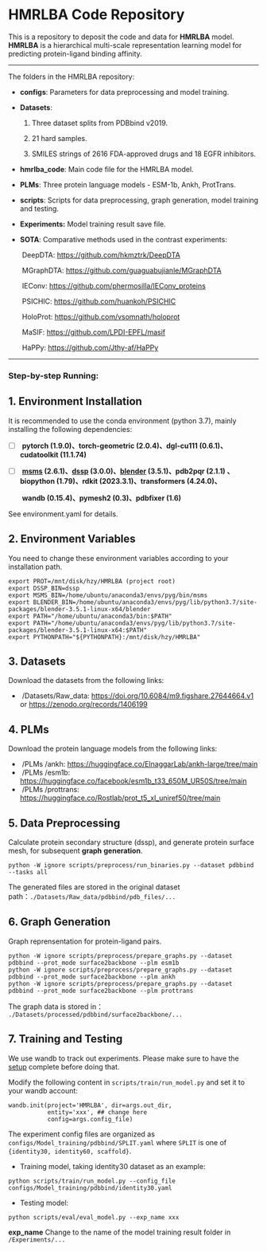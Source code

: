# **HMRLBA** Code Repository

This is a repository to deposit the code and data for **HMRLBA** model. **HMRLBA** is a hierarchical multi-scale representation learning model for predicting protein-ligand binding affinity.

---

The folders in the HMRLBA repository:

- **configs**: Parameters for data preprocessing and model training.

- **Datasets**: 

  1. Three dataset splits from PDBbind v2019.

  2. 21 hard samples.

  3. SMILES strings of 2616 FDA-approved drugs and 18 EGFR inhibitors.

- **hmrlba_code**: Main code file for the HMRLBA model.

- **PLMs**: Three protein language models - ESM-1b, Ankh, ProtTrans.

- **scripts**: Scripts for data preprocessing, graph generation, model training and testing.

- **Experiments:** Model training result save file.

- **SOTA**: Comparative methods used in the contrast experiments:

  ​	DeepDTA: https://github.com/hkmztrk/DeepDTA

  ​	MGraphDTA: https://github.com/guaguabujianle/MGraphDTA

  ​	IEConv: https://github.com/phermosilla/IEConv_proteins

  ​	PSICHIC: https://github.com/huankoh/PSICHIC

  ​	HoloProt: https://github.com/vsomnath/holoprot

  ​	MaSIF: https://github.com/LPDI-EPFL/masif

  ​	HaPPy: https://github.com/Jthy-af/HaPPy

---



### **Step-by-step Running:**

## 1. Environment Installation

It is recommended to use the conda environment (python 3.7), mainly installing the following dependencies:

- [ ] ​		**pytorch (1.9.0)、torch-geometric (2.0.4)、dgl-cu111 (0.6.1)、cudatoolkit (11.1.74)**

- [ ] ​		**[msms](http://mgltools.scripps.edu/packages/MSMS/) (2.6.1)、[dssp](https://swift.cmbi.umcn.nl/gv/dssp/) (3.0.0)、[blender](https://www.blender.org/) (3.5.1)、pdb2pqr (2.1.1) 、biopython (1.79)、rdkit (2023.3.1)、transformers (4.24.0)、**

  ​		**wandb (0.15.4)、pymesh2 (0.3)、pdbfixer (1.6)**

See environment.yaml for details.




## 2. Environment Variables

You need to change these environment variables according to your installation path.

```
export PROT=/mnt/disk/hzy/HMRLBA (project root)
export DSSP_BIN=dssp
export MSMS_BIN=/home/ubuntu/anaconda3/envs/pyg/bin/msms
export BLENDER_BIN=/home/ubuntu/anaconda3/envs/pyg/lib/python3.7/site-packages/blender-3.5.1-linux-x64/blender
export PATH="/home/ubuntu/anaconda3/bin:$PATH"
export PATH="/home/ubuntu/anaconda3/envs/pyg/lib/python3.7/site-packages/blender-3.5.1-linux-x64:$PATH"
export PYTHONPATH="${PYTHONPATH}:/mnt/disk/hzy/HMRLBA"
```



## 3. Datasets

Download the datasets from the following links:

- ​		/Datasets/Raw_data:  https://doi.org/10.6084/m9.figshare.27644664.v1  or  https://zenodo.org/records/1406199



## 4. PLMs

Download the protein language models from the following links:

- ​		/PLMs /ankh:  https://huggingface.co/ElnaggarLab/ankh-large/tree/main
- ​		/PLMs /esm1b:  https://huggingface.co/facebook/esm1b_t33_650M_UR50S/tree/main
- ​		/PLMs /prottrans:  https://huggingface.co/Rostlab/prot_t5_xl_uniref50/tree/main



## 5. Data Preprocessing

Calculate protein secondary structure (dssp), and generate protein surface mesh, for subsequent **graph** **generation**.

```
python -W ignore scripts/preprocess/run_binaries.py --dataset pdbbind --tasks all
```

The generated files are stored in the original dataset path：`./Datasets/Raw_data/pdbbind/pdb_files/...`



## 6.  Graph Generation

Graph reprensentation for protein-ligand pairs.

```
python -W ignore scripts/preprocess/prepare_graphs.py --dataset pdbbind --prot_mode surface2backbone --plm esm1b
python -W ignore scripts/preprocess/prepare_graphs.py --dataset pdbbind --prot_mode surface2backbone --plm ankh
python -W ignore scripts/preprocess/prepare_graphs.py --dataset pdbbind --prot_mode surface2backbone --plm prottrans
```

The graph data is stored in： `./Datasets/processed/pdbbind/surface2backbone/...`



## 7.  Training and Testing

We use wandb to track out experiments. Please make sure to have the [setup](https://docs.wandb.ai/quickstart) complete before doing that.

Modify the following content in `scripts/train/run_model.py` and set it to your wandb account:

```
wandb.init(project='HMRLBA', dir=args.out_dir,
           entity='xxx', ## change here
           config=args.config_file)
```

The experiment config files are organized as `configs/Model_training/pdbbind/SPLIT.yaml` where `SPLIT` is one of `{identity30, identity60, scaffold}`.

- Training model, taking identity30 dataset as an example:


```
python scripts/train/run_model.py --config_file configs/Model_training/pdbbind/identity30.yaml
```

- Testing model:

```
python scripts/eval/eval_model.py --exp_name xxx
```

**exp_name** Change to the name of the model training result folder in `/Experiments/...`























